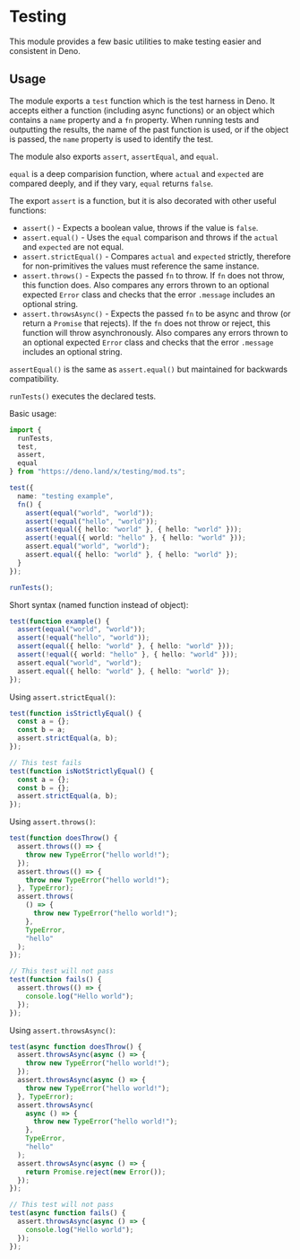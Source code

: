 # Testing

This module provides a few basic utilities to make testing easier and
consistent in Deno.

## Usage

The module exports a `test` function which is the test harness in Deno. It
accepts either a function (including async functions) or an object which
contains a `name` property and a `fn` property. When running tests and
outputting the results, the name of the past function is used, or if the
object is passed, the `name` property is used to identify the test.

The module also exports `assert`, `assertEqual`, and `equal`.

`equal` is a deep comparision function, where `actual` and `expected` are
compared deeply, and if they vary, `equal` returns `false`.

The export `assert` is a function, but it is also decorated with other useful
functions:

- `assert()` - Expects a boolean value, throws if the value is `false`.
- `assert.equal()` - Uses the `equal` comparison and throws if the `actual` and
  `expected` are not equal.
- `assert.strictEqual()` - Compares `actual` and `expected` strictly, therefore
  for non-primitives the values must reference the same instance.
- `assert.throws()` - Expects the passed `fn` to throw. If `fn` does not throw,
  this function does. Also compares any errors thrown to an optional expected
  `Error` class and checks that the error `.message` includes an optional
  string.
- `assert.throwsAsync()` - Expects the passed `fn` to be async and throw (or
  return a `Promise` that rejects). If the `fn` does not throw or reject, this
  function will throw asynchronously. Also compares any errors thrown to an
  optional expected `Error` class and checks that the error `.message` includes
  an optional string.

`assertEqual()` is the same as `assert.equal()` but maintained for backwards
compatibility.

`runTests()` executes the declared tests.

Basic usage:

```ts
import {
  runTests,
  test,
  assert,
  equal
} from "https://deno.land/x/testing/mod.ts";

test({
  name: "testing example",
  fn() {
    assert(equal("world", "world"));
    assert(!equal("hello", "world"));
    assert(equal({ hello: "world" }, { hello: "world" }));
    assert(!equal({ world: "hello" }, { hello: "world" }));
    assert.equal("world", "world");
    assert.equal({ hello: "world" }, { hello: "world" });
  }
});

runTests();
```

Short syntax (named function instead of object):

```ts
test(function example() {
  assert(equal("world", "world"));
  assert(!equal("hello", "world"));
  assert(equal({ hello: "world" }, { hello: "world" }));
  assert(!equal({ world: "hello" }, { hello: "world" }));
  assert.equal("world", "world");
  assert.equal({ hello: "world" }, { hello: "world" });
});
```

Using `assert.strictEqual()`:

```ts
test(function isStrictlyEqual() {
  const a = {};
  const b = a;
  assert.strictEqual(a, b);
});

// This test fails
test(function isNotStrictlyEqual() {
  const a = {};
  const b = {};
  assert.strictEqual(a, b);
});
```

Using `assert.throws()`:

```ts
test(function doesThrow() {
  assert.throws(() => {
    throw new TypeError("hello world!");
  });
  assert.throws(() => {
    throw new TypeError("hello world!");
  }, TypeError);
  assert.throws(
    () => {
      throw new TypeError("hello world!");
    },
    TypeError,
    "hello"
  );
});

// This test will not pass
test(function fails() {
  assert.throws(() => {
    console.log("Hello world");
  });
});
```

Using `assert.throwsAsync()`:

```ts
test(async function doesThrow() {
  assert.throwsAsync(async () => {
    throw new TypeError("hello world!");
  });
  assert.throwsAsync(async () => {
    throw new TypeError("hello world!");
  }, TypeError);
  assert.throwsAsync(
    async () => {
      throw new TypeError("hello world!");
    },
    TypeError,
    "hello"
  );
  assert.throwsAsync(async () => {
    return Promise.reject(new Error());
  });
});

// This test will not pass
test(async function fails() {
  assert.throwsAsync(async () => {
    console.log("Hello world");
  });
});
```
